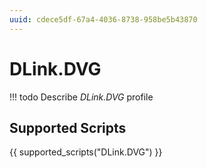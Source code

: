 ```yaml
---
uuid: cdece5df-67a4-4036-8738-958be5b43870
---
```



# DLink.DVG


<!-- prettier-ignore -->
!!! todo
    Describe *DLink.DVG* profile

## Supported Scripts

{{ supported_scripts("DLink.DVG") }}
